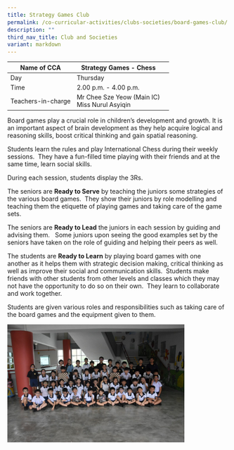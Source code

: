 ```yaml
---
title: Strategy Games Club
permalink: /co-curricular-activities/clubs-societies/board-games-club/
description: ""
third_nav_title: Club and Societies
variant: markdown
---
```

|Name of CCA|Strategy Games - Chess|  |
| -------- | ------- | --------------- |
|Day | Thursday | 
| Time |2.00 p.m. - 4.00 p.m. 
|Teachers-in-charge |Mr Chee Sze Yeow (Main IC)<br>Miss Nurul Asyiqin


<p>Board games play&nbsp;a crucial role in children’s development and growth. It is an important aspect of brain development as they help acquire logical and reasoning skills, boost critical thinking and gain spatial reasoning.</p><p>Students learn the rules and play International Chess during their weekly sessions.&nbsp; They have a fun-filled time playing with their friends and at the same time, learn social skills.</p><p>During each session, students display the 3Rs.</p><p>The seniors are&nbsp;<strong>Ready to Serve</strong>&nbsp;by teaching the juniors some strategies of the various board games.&nbsp; They show their juniors by role modelling and teaching them the etiquette of playing games and taking care of the game sets.</p><p>The seniors are&nbsp;<strong>Ready to Lead</strong>&nbsp;the juniors in each session by guiding and advising them.&nbsp; &nbsp;Some juniors upon seeing the good examples set by the seniors have taken on the role of guiding and helping their peers as well.</p><p>The students are&nbsp;<strong>Ready to Learn</strong>&nbsp;by playing board games with one another&nbsp;as it helps them with strategic decision making, critical thinking as well as improve their social and communication skills.&nbsp; Students make friends with other students from other levels and classes which they may not have the opportunity to do so on their own.&nbsp; They learn to collaborate and work together.</p><p>Students are given various roles and responsibilities such as taking care of the board games and the equipment given to them.</p><p></p><div class="isomer-image-wrapper"><img style="width:80%" height="auto" width="100%" src="/images/CoCurricularActivities/Board%20Games/Strategy_Games_2024.jpg"></div><p></p>
